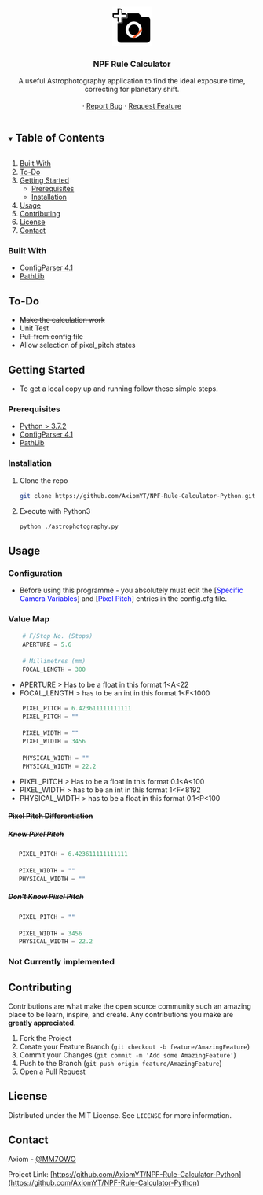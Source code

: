 <!-- PROJECT LOGO -->
<br />
<p align="center">
  <a href="https://github.com/AxiomYT/NPF-Rule-Calculator-Python">
    <img src="logo.svg" alt="Logo" width="80" height="80">
  </a>

  <h3 align="center">NPF Rule Calculator</h3>

  <p align="center">
    A useful Astrophotography application to find the ideal exposure time, correcting for planetary shift.
    <br />
<!--    <a href="https://github.com/AxiomYT/NPF-Rule-Calculator-Python"><strong>Explore the docs »</strong></a>-->
    <br />
    <!--<a href="https://github.com/AxiomYT/NPF-Rule-Calculator-Python">View Demo</a>-->
    ·
    <a href="https://github.com/AxiomYT/NPF-Rule-Calculator-Python/issues">Report Bug</a>
    ·
    <a href="https://github.com/AxiomYT/NPF-Rule-Calculator-Python/issues">Request Feature</a>
  </p>
</p>



<!-- TABLE OF CONTENTS -->
<details open="open">
  <summary><h2 style="display: inline-block">Table of Contents</h2></summary>
  <ol>
    <li>
      <a href="#built-with">Built With</a>
    </li>
    <li><a href="#to-do">To-Do</a></li>
    <li>
      <a href="#getting-started">Getting Started</a>
      <ul>
        <li><a href="#prerequisites">Prerequisites</a></li>
        <li><a href="#installation">Installation</a></li>
      </ul>
    </li>
    <li><a href="#usage">Usage</a></li>
    <li><a href="#contributing">Contributing</a></li>
    <li><a href="#license">License</a></li>
    <li><a href="#contact">Contact</a></li>
  </ol>
</details>


### Built With

* [ConfigParser 4.1](https://docs.python.org/3/library/configparser.html)
* [PathLib](https://docs.python.org/3/library/pathlib.html)

<!-- TO-DO -->
## To-Do

* ~~Make the calculation work~~
* Unit Test
* ~~Pull from config file~~
* Allow selection of pixel_pitch states

<!-- GETTING STARTED -->
## Getting Started  

* To get a local copy up and running follow these simple steps.

### Prerequisites

<ul>
  <li><a href="https://www.python.org/downloads/">Python > 3.7.2</a></li>
  <li><a href="https://docs.python.org/3/library/configparser.html">ConfigParser 4.1</a></li>
  <li><a href="https://docs.python.org/3/library/pathlib.html">PathLib</a></li>
</ul>

### Installation

1. Clone the repo
   ```sh
   git clone https://github.com/AxiomYT/NPF-Rule-Calculator-Python.git
   ```
2. Execute with Python3
   ```sh
   python ./astrophotography.py
   ```



<!-- USAGE EXAMPLES -->
## Usage

### Configuration

<ul> 
  <li>Before using this programme - you absolutely must edit the [<span style="color:blue">Specific Camera Variables</span>] and [<span style="color:blue">Pixel Pitch</span>] entries in the config.cfg file.</li>
</ul>

### Value Map

```python
    # F/Stop No. (Stops)
    APERTURE = 5.6

    # Millimetres (mm)
    FOCAL_LENGTH = 300
```
<ul>
  <li>APERTURE > Has to be a float in this format 1&ltA&lt22</li>
  <li>FOCAL_LENGTH > has to be an int in this format 1&ltF&lt1000</li>
</ul>

```python
    PIXEL_PITCH = 6.423611111111111
    PIXEL_PITCH = ""

    PIXEL_WIDTH = ""
    PIXEL_WIDTH = 3456
    
    PHYSICAL_WIDTH = ""
    PHYSICAL_WIDTH = 22.2
```
<ul>
  <li>PIXEL_PITCH > Has to be a float in this format 0.1&ltA&lt100</li>
  <li>PIXEL_WIDTH > has to be an int in this format 1&ltF&lt8192</li>
  <li>PHYSICAL_WIDTH > has to be a float in this format 0.1&ltP&lt100</li>
</ul>

#### ~~Pixel Pitch Differentiation~~

##### ~~Know Pixel Pitch~~
```python 
   PIXEL_PITCH = 6.423611111111111

   PIXEL_WIDTH = ""
   PHYSICAL_WIDTH = ""
```

##### ~~Don't Know Pixel Pitch~~
```python
   PIXEL_PITCH = ""

   PIXEL_WIDTH = 3456
   PHYSICAL_WIDTH = 22.2
```
<h3>Not Currently implemented</h3>

<!-- CONTRIBUTING -->
## Contributing

Contributions are what make the open source community such an amazing place to be learn, inspire, and create. Any contributions you make are **greatly appreciated**.

1. Fork the Project
2. Create your Feature Branch (`git checkout -b feature/AmazingFeature`)
3. Commit your Changes (`git commit -m 'Add some AmazingFeature'`)
4. Push to the Branch (`git push origin feature/AmazingFeature`)
5. Open a Pull Request

<!-- LICENSE -->
## License

Distributed under the MIT License. See `LICENSE` for more information.



<!-- CONTACT -->
## Contact

Axiom - [@MM7OWO](https://twitter.com/MM7OWO)

Project Link: [https://github.com/AxiomYT/NPF-Rule-Calculator-Python](https://github.com/AxiomYT/NPF-Rule-Calculator-Python)
